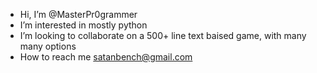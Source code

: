 - Hi, I’m @MasterPr0grammer
- I’m interested in mostly python
- I’m looking to collaborate on a 500+ line text baised game, with many many options
-  How to reach me satanbench@gmail.com

<!---
MasterPr0grammer/MasterPr0grammer is a ✨ special ✨ repository because its `README.md` (this file) appears on your GitHub profile.
You can click the Preview link to take a look at your changes.
--->
